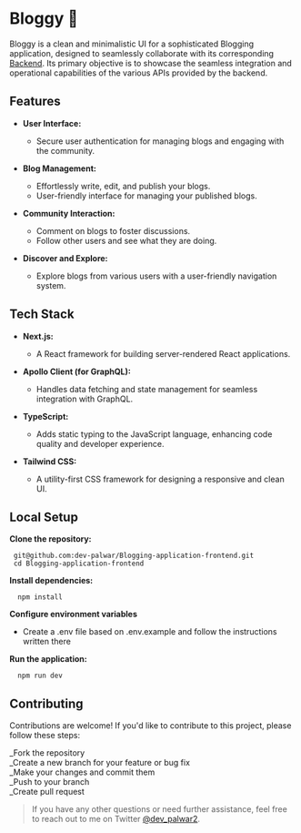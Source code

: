 # Bloggy 📌

Bloggy is a clean and minimalistic UI for a sophisticated Blogging application, designed to seamlessly collaborate with its corresponding [Backend](https://github.com/dev-palwar/Blogging-application-backend). Its primary objective is to showcase the seamless integration and operational capabilities of the various APIs provided by the backend.

## Features

- **User Interface:**
  - Secure user authentication for managing blogs and engaging with the community.

- **Blog Management:**
  - Effortlessly write, edit, and publish your blogs.
  - User-friendly interface for managing your published blogs.

- **Community Interaction:**
  - Comment on blogs to foster discussions.
  - Follow other users and see what they are doing.

- **Discover and Explore:**
  - Explore blogs from various users with a user-friendly navigation system.

## Tech Stack

- **Next.js:**
  - A React framework for building server-rendered React applications.

- **Apollo Client (for GraphQL):**
  - Handles data fetching and state management for seamless integration with GraphQL.

- **TypeScript:**
  - Adds static typing to the JavaScript language, enhancing code quality and developer experience.

- **Tailwind CSS:**
  - A utility-first CSS framework for designing a responsive and clean UI.

## Local Setup

   **Clone the repository:**

     git@github.com:dev-palwar/Blogging-application-frontend.git
     cd Blogging-application-frontend

   **Install dependencies:**

      npm install

   **Configure environment variables**

  - Create a .env file based on .env.example and follow the instructions written there

   **Run the application:**

      npm run dev

## Contributing

Contributions are welcome! If you'd like to contribute to this project, please follow these steps:

_Fork the repository  
_Create a new branch for your feature or bug fix   
_Make your changes and commit them   
_Push to your branch    
_Create pull request  

> If you have any other questions or need further assistance, feel free to reach out to me on Twitter [@dev_palwar2](https://twitter.com/dev_palwar2).

